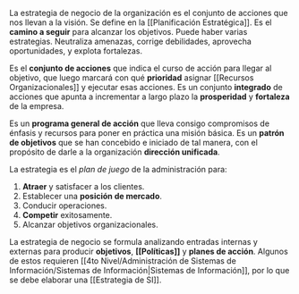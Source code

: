 La estrategia de negocio de la organización es el conjunto de acciones que nos llevan a la visión. Se define en la [[Planificación Estratégica]]. Es el **camino a seguir** para alcanzar los objetivos. Puede haber varias estrategias. Neutraliza amenazas, corrige debilidades, aprovecha oportunidades, y explota fortalezas.

Es el **conjunto de acciones** que indica el curso de acción para llegar al objetivo, que luego marcará con qué **prioridad** asignar [[Recursos Organizacionales]] y ejecutar esas acciones. Es un conjunto **integrado** de acciones que apunta a incrementar a largo plazo la **prosperidad** y **fortaleza** de la empresa.

Es un **programa general de acción** que lleva consigo compromisos de énfasis y recursos para poner en práctica una misión básica. Es un **patrón de objetivos** que se han concebido e iniciado de tal manera, con el propósito de darle a la organización **dirección unificada**.

La estrategia es el _plan de juego_ de la administración para:

1. **Atraer** y satisfacer a los clientes.
2. Establecer una **posición de mercado**.
3. Conducir operaciones.
4. **Competir** exitosamente.
5. Alcanzar objetivos organizacionales.

La estrategia de negocio se formula analizando entradas internas y externas para producir **objetivos**, **[[Políticas]]** y **planes de acción**. Algunos de estos requieren [[4to Nivel/Administración de Sistemas de Información/Sistemas de Información|Sistemas de Información]], por lo que se debe elaborar una [[Estrategia de SI]].
